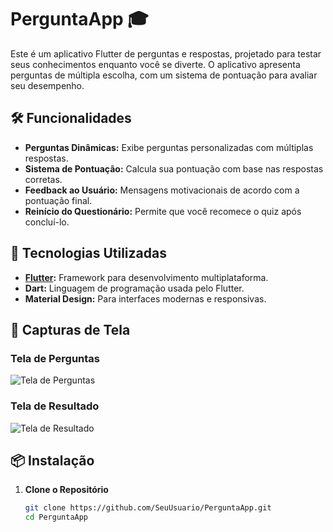 # PerguntaApp 🎓

Este é um aplicativo Flutter de perguntas e respostas, projetado para testar seus conhecimentos enquanto você se diverte. O aplicativo apresenta perguntas de múltipla escolha, com um sistema de pontuação para avaliar seu desempenho.

## 🛠️ Funcionalidades

- **Perguntas Dinâmicas:** Exibe perguntas personalizadas com múltiplas respostas.
- **Sistema de Pontuação:** Calcula sua pontuação com base nas respostas corretas.
- **Feedback ao Usuário:** Mensagens motivacionais de acordo com a pontuação final.
- **Reinício do Questionário:** Permite que você recomece o quiz após concluí-lo.

## 🚀 Tecnologias Utilizadas

- **[Flutter](https://flutter.dev/):** Framework para desenvolvimento multiplataforma.
- **Dart:** Linguagem de programação usada pelo Flutter.
- **Material Design:** Para interfaces modernas e responsivas.

## 📱 Capturas de Tela

### Tela de Perguntas
![Tela de Perguntas](assets/screenshots/tela-perguntas.png)

### Tela de Resultado
![Tela de Resultado](assets/screenshots/tela-resultado.png)

## 📦 Instalação

1. **Clone o Repositório**
   ```bash
   git clone https://github.com/SeuUsuario/PerguntaApp.git
   cd PerguntaApp
